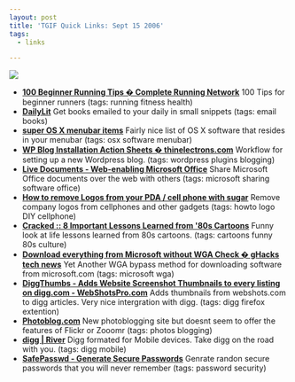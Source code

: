 ```yaml
---
layout: post
title: 'TGIF Quick Links: Sept 15 2006'
tags:
  - links

---
```


<img src="http://www.blogsmithmedia.com/www.tuaw.com/media/2006/09/ipodfuneral.jpg" />
<ul>
	<li><a href="http://completerunning.com/archives/2006/09/12/100-beginner-running-tips/" title="http://completerunning.com/archives/2006/09/12/100-beginner-running-tips/"><strong>100 Beginner Running Tips � Complete Running Network</strong></a> 100 Tips for beginner runners (tags: running fitness health)</li>
	<li><a href="http://www.dailylit.com/" title="http://www.dailylit.com/"><strong>DailyLit</strong></a> Get books emailed to your daily in small snippets (tags: email books)</li>
	<li><a href="http://menu.jeweledplatypus.org/" title="http://menu.jeweledplatypus.org/"><strong>super OS X menubar items</strong></a> Fairly nice list of OS X software that resides in your menubar (tags: osx software menubar)</li>
	<li><a href="http://thinelectrons.com/blog/wp-blog-installation-action-sheets/" title="http://thinelectrons.com/blog/wp-blog-installation-action-sheets/"><strong>WP Blog Installation Action Sheets � thinelectrons.com</strong></a> Workflow for setting up a new Wordpress blog. (tags: wordpress plugins blogging)</li>
	<li><a href="http://www.live-documents.com/home.htm" title="http://www.live-documents.com/home.htm"><strong>Live Documents - Web-enabling Microsoft Office</strong></a> Share Microsoft Office documents over the web with others (tags: microsoft sharing software office)</li>
	<li><a href="http://www.instructables.com/id/EFHU5V6TKYERIE2SMP/?ALLSTEPS" title="http://www.instructables.com/id/EFHU5V6TKYERIE2SMP/?ALLSTEPS"><strong>How to remove Logos from your PDA / cell phone with sugar</strong></a> Remove company logos from cellphones and other gadgets (tags: howto logo DIY cellphone)</li>
	<li><a href="http://cracked.com/modules.php?op=modload&amp;name=News&amp;file=article&amp;sid=815" title="http://cracked.com/modules.php?op=modload&amp;name=News&amp;file=article&amp;sid=815"><strong>Cracked :: 8 Important Lessons Learned from '80s Cartoons</strong></a> Funny look at life lessons learned from 80s cartoons. (tags: cartoons funny 80s culture)</li>
	<li><a href="http://www.ghacks.net/2006/09/04/download-everything-from-microsoft-without-wga-check/" title="http://www.ghacks.net/2006/09/04/download-everything-from-microsoft-without-wga-check/"><strong>Download everything from Microsoft without WGA Check � gHacks tech news</strong></a> Yet Another WGA bypass method for downloading software from microsoft.com (tags: microsoft wga)</li>
	<li><a href="http://www.webshotspro.com/digg/" title="http://www.webshotspro.com/digg/"><strong>DiggThumbs - Adds Website Screenshot Thumbnails to every listing on digg.com - WebShotsPro.com</strong></a> Adds thumbnails from webshots.com to digg articles. Very nice intergration with digg. (tags: digg firefox extention)</li>
	<li><a href="http://www.photoblog.com/" title="http://www.photoblog.com/"><strong>Photoblog.com</strong></a> New photoblogging site but doesnt seem to offer the features of Flickr or Zooomr (tags: photos blogging)</li>
	<li><a href="http://diggriver.com/" title="http://diggriver.com/"><strong>digg | River</strong></a> Digg formated for Mobile devices. Take digg on the road with you. (tags: digg mobile)</li>
	<li><a href="http://www.safepasswd.com/" title="http://www.safepasswd.com/"><strong>SafePasswd - Generate Secure Passwords</strong></a> Genrate randon secure passwords that you will never remember (tags: password security)</li>
</ul>
